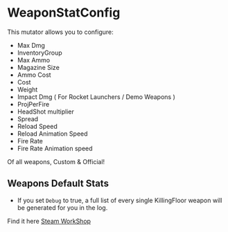 # WeaponStatConfig

This mutator allows you to configure:

- Max Dmg
- InventoryGroup
- Max Ammo
- Magazine Size
- Ammo Cost
- Cost
- Weight
- Impact Dmg ( For Rocket Launchers / Demo Weapons )
- ProjPerFire
- HeadShot multiplier
- Spread
- Reload Speed
- Reload Animation Speed
- Fire Rate
- Fire Rate Animation speed

Of all weapons, Custom & Official!

## Weapons Default Stats

- If you set `Debug` to true, a full list of every single KillingFloor weapon will be generated for you in the log.

Find it here [Steam WorkShop](https://steamcommunity.com/id/Vel-San/myworkshopfiles/)